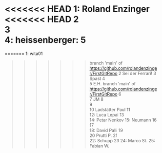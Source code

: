 <<<<<<< HEAD
1: Roland Enzinger
<<<<<<< HEAD
2  
3  
4: heissenberger:
5  
=======
=======
1: wita01
>>>>>>> branch 'main' of https://github.com/rolandenzinger/FirstGitRepo
2  Sei der Ferrari!
3  Spast
4  
5  E.H.
>>>>>>> branch 'main' of https://github.com/rolandenzinger/FirstGitRepo
6  
7  JM
8  
9  
10  Ladstätter Paul
11  
12:  Luca Lepai
13  
14: Petar Nenkov
15: Neumann
16  
17    
18: David Palli
19  
20  Prutti P.
21  
22: Schupp 
23
24: Marco St.
25: Fabian W.
